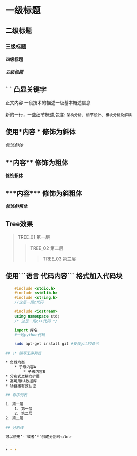 # 一级标题
## 二级标题
### 三级标题
#### 四级标题
##### 五级标题


## \` \` 凸显关键字
正文内容 一段技术的描述一级基本概述信息 </br></br>
新的一行，一些细节概述,包含: `架构分析`、`细节设计`、`模块分析及解耦`

## 使用\*内容 \* 修饰为斜体
*修饰斜体*

## \*\*内容\*\* 修饰为粗体
**修饰粗体**

## \*\*\*内容\*\*\* 修饰为斜粗体
***修饰斜粗体***

## Tree效果
> TREE_01 第一层
>> TREE_02 第二层
>>> TREE_03 第三层

## 使用\`\`\`语言 代码内容\`\`\` 格式加入代码块

```c
	#include <stdio.h>
	#include <stdlib.h>
	#include <string.h>
	//这是一段c代码
```

```cpp
	#include <iostream>
	using namespace std;
	/* 这是一段c++代码 */
```
```python
	import 库名
	#一段python代码
```
```bash
	sudo apt-get install git #安装git的命令

## \* 编写无序列表

* 负载均衡
	* 子级内容A
		* 子级内容B
* 分布式及横向扩展
* 高可用HA数据库
* 场链接有效认证

## 有序列表

1. 第一层
	1. 第一层
	2. 第二层
2. 第二层

## 分割线

可以使用‘-’或者‘*’创建分割线</br>

- - -
* * *
